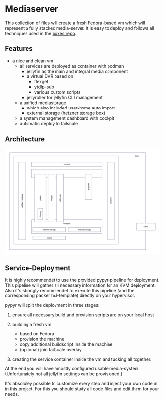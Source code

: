 # Mediaserver

This collection of files will create a fresh Fedora-based vm which will
represent a fully stacked media-server. It is easy to deploy and follows
all techniques used in the [boxes repo](https://github.com/g4s/boxes).

## Features
  - a nice and clean vm
    - all services are deployed as container with podman
      - jellyfin as the main and integral media component
      - a virtual DVR based on
        - flexget
        - ytdlp-sub
        - various custom scripts
      - jellyroller for jellyfin CLI management
    - a unified mediastorage
      - which also included user-home auto import
      - external storage (hetzner storage box)
    - a system management dashboard with cockpit
    - automatic deploy to tailscale

## Architecture
![Mediaserver architecture](./assets/Mediaserver.png)

## Service-Deployment
It is highly recommendet to use the provided pypyr-pipeline for deployment. This pipeline will gather all necessary information for an KVM deployment. Also it's strongly recommendet to execute this pipeline (and the corresponding packer hcl-template) directly on your hypervisor.

pypyr will split the deployment in three stages:

  1. ensure all necessary build and provision scripts are on your local host

  2. building a fresh vm

       - based on Fedora
       - provision the machine
       - copy additional buildscript inside the machine
       - (optional) join tailscale overlay

  3. creating the service container inside the vm and tucking all together.

At the end you will have amostly configured usable media-system. (Unfortunately
not all jellyfin settings can be provisioned.)

It's absolutey possible to customize every step and inject your own code in
in this project. For this you should study all code files and edit them for
your needs.
